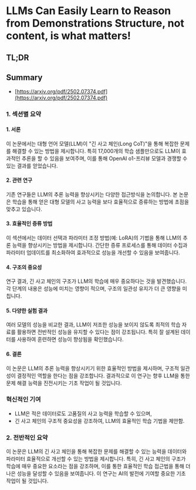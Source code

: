 # LLMs Can Easily Learn to Reason from Demonstrations Structure, not content, is what matters!
## TL;DR
## Summary
- [https://arxiv.org/pdf/2502.07374.pdf](https://arxiv.org/pdf/2502.07374.pdf)

### 1. 섹션별 요약

#### 1. 서론
이 논문에서는 대형 언어 모델(LLM)이 "긴 사고 체인(Long CoT)"을 통해 복잡한 문제를 해결할 수 있는 방법을 제시합니다. 특히 17,000개의 학습 샘플만으로도 LLM이 효과적인 추론을 할 수 있음을 보여주며, 이를 통해 OpenAI o1-프리뷰 모델과 경쟁할 수 있는 결과를 얻었습니다.

#### 2. 관련 연구
기존 연구들은 LLM의 추론 능력을 향상시키는 다양한 접근방식을 논의합니다. 본 논문은 학습을 통해 얻은 대형 모델의 사고 능력을 보다 효율적으로 증류하는 방법에 초점을 맞추고 있습니다. 

#### 3. 효율적인 증류 방법
이 섹션에서는 데이터 선택과 파라미터 조정 방법(예: LoRA)의 기법을 통해 LLM의 추론 능력을 향상시키는 방법을 제시합니다. 간단한 증류 프로세스를 통해 데이터 수집과 파라미터 업데이트를 최소화하여 효과적으로 성능을 개선할 수 있음을 보여줍니다.

#### 4. 구조의 중요성
연구 결과, 긴 사고 체인의 구조가 LLM의 학습에 매우 중요하다는 것을 발견했습니다. 각 단계의 내용은 성능에 미치는 영향이 적으며, 구조의 일관성 유지가 더 큰 영향을 미칩니다.

#### 5. 다양한 실험 결과
여러 모델의 성능을 비교한 결과, LLM이 저조한 성능을 보이지 않도록 최적의 학습 자료를 활용하면 전반적인 성능을 유지할 수 있다는 점이 강조됩니다. 특히 잘 설계된 데이터를 사용하여 훈련하면 성능이 향상됨을 확인했습니다.

#### 6. 결론
이 논문은 LLM의 추론 능력을 향상시키기 위한 효율적인 방법을 제시하며, 구조적 일관성이 결정적인 역할을 한다는 점을 강조합니다. 결과적으로 이 연구는 향후 LLM을 통한 문제 해결 능력을 진전시키는 기초 작업이 될 것입니다.

### 혁신적인 기여
- LLM은 적은 데이터로도 고품질의 사고 능력을 학습할 수 있으며, 
- 긴 사고 체인의 구조적 중요성을 강조하여, LLM의 효율적인 학습 기법을 제안함.

### 2. 전반적인 요약
이 논문은 LLM의 긴 사고 체인을 통해 복잡한 문제를 해결할 수 있는 능력을 데이터와 파라미터 효율적으로 개선할 수 있는 방법을 제시합니다. 특히, 긴 사고 체인의 구조가 학습에 매우 중요한 요소라는 점을 강조하며, 이를 통한 효율적인 학습 접근법을 통해 더 나은 성능을 달성할 수 있음을 보여줍니다. 이 연구는 AI의 발전에 기여할 중요한 기초 작업이 될 것입니다.